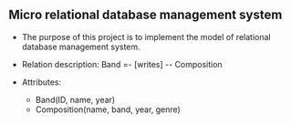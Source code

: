 ## Micro relational database management system


- The purpose of this project is to implement 
  the model of relational database management system.


- Relation description: 
Band =- [writes] -- Composition

  
- Attributes:
  - Band(ID, name, year)
  - Composition(name, band, year, genre)